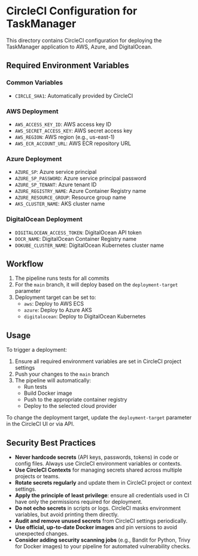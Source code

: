 # CircleCI Configuration for TaskManager

This directory contains CircleCI configuration for deploying the TaskManager application to AWS, Azure, and DigitalOcean.

## Required Environment Variables

### Common Variables
- `CIRCLE_SHA1`: Automatically provided by CircleCI

### AWS Deployment
- `AWS_ACCESS_KEY_ID`: AWS access key ID
- `AWS_SECRET_ACCESS_KEY`: AWS secret access key
- `AWS_REGION`: AWS region (e.g., us-east-1)
- `AWS_ECR_ACCOUNT_URL`: AWS ECR repository URL

### Azure Deployment
- `AZURE_SP`: Azure service principal
- `AZURE_SP_PASSWORD`: Azure service principal password
- `AZURE_SP_TENANT`: Azure tenant ID
- `AZURE_REGISTRY_NAME`: Azure Container Registry name
- `AZURE_RESOURCE_GROUP`: Resource group name
- `AKS_CLUSTER_NAME`: AKS cluster name

### DigitalOcean Deployment
- `DIGITALOCEAN_ACCESS_TOKEN`: DigitalOcean API token
- `DOCR_NAME`: DigitalOcean Container Registry name
- `DOKUBE_CLUSTER_NAME`: DigitalOcean Kubernetes cluster name

## Workflow

1. The pipeline runs tests for all commits
2. For the `main` branch, it will deploy based on the `deployment-target` parameter
3. Deployment target can be set to:
   - `aws`: Deploy to AWS ECS
   - `azure`: Deploy to Azure AKS
   - `digitalocean`: Deploy to DigitalOcean Kubernetes

## Usage

To trigger a deployment:

1. Ensure all required environment variables are set in CircleCI project settings
2. Push your changes to the `main` branch
3. The pipeline will automatically:
   - Run tests
   - Build Docker image
   - Push to the appropriate container registry
   - Deploy to the selected cloud provider

To change the deployment target, update the `deployment-target` parameter in the CircleCI UI or via API.

## Security Best Practices

- **Never hardcode secrets** (API keys, passwords, tokens) in code or config files. Always use CircleCI environment variables or contexts.
- **Use CircleCI Contexts** for managing secrets shared across multiple projects or teams.
- **Rotate secrets regularly** and update them in CircleCI project or context settings.
- **Apply the principle of least privilege**: ensure all credentials used in CI have only the permissions required for deployment.
- **Do not echo secrets** in scripts or logs. CircleCI masks environment variables, but avoid printing them directly.
- **Audit and remove unused secrets** from CircleCI settings periodically.
- **Use official, up-to-date Docker images** and pin versions to avoid unexpected changes.
- **Consider adding security scanning jobs** (e.g., Bandit for Python, Trivy for Docker images) to your pipeline for automated vulnerability checks.
